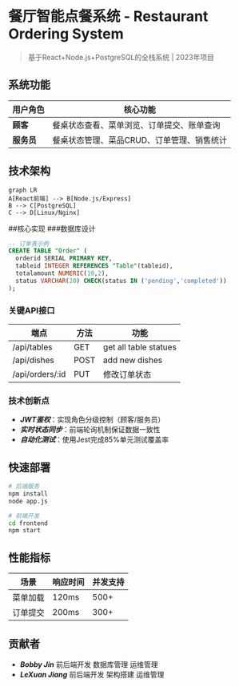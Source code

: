 # 餐厅智能点餐系统 - Restaurant Ordering System

> 基于React+Node.js+PostgreSQL的全栈系统 | 2023年项目

## 系统功能

| 用户角色 | 核心功能 |
|---------|----------|
| **顾客** | 餐桌状态查看、菜单浏览、订单提交、账单查询 |
| **服务员** | 餐桌状态管理、菜品CRUD、订单管理、销售统计 |

##  技术架构
``` mermaid
graph LR
A[React前端] --> B[Node.js/Express]
B --> C[PostgreSQL]
C --> D[Linux/Nginx]
```
##核心实现
###数据库设计

```sql
-- 订单表示例
CREATE TABLE "Order" (
  orderid SERIAL PRIMARY KEY,
  tableid INTEGER REFERENCES "Table"(tableid),
  totalamount NUMERIC(10,2),
  status VARCHAR(20) CHECK(status IN ('pending','completed'))
);
```
### 关键API接口
| 端点 | 方法 |  功能  |
|---------|----------|----------|
| /api/tables| GET |get all table statues|
| /api/dishes| POST| add new dishes|
|/api/orders/:id|PUT|修改订单状态|

### 技术创新点
- ***JWT鉴权***​​：实现角色分级控制（顾客/服务员）
- ***​​实时状态同步***​​​​：前端轮询机制保证数据一致性
- ​​***​​自动化测试***​​​​：使用Jest完成85%单元测试覆盖率

## 快速部署
```bash
# 后端服务
npm install
node app.js

# 前端开发
cd frontend
npm start
```
## 性能指标
|场景	|响应时间|	并发支持|
|---------|----------|----------|
|菜单加载	|120ms|	500+|
|订单提交	|200ms	|300+|

## 贡献者
- ***Bobby Jin*** 前后端开发 数据库管理 运维管理
- ***LeXuan Jiang*** 前后端开发 架构搭建 运维管理
